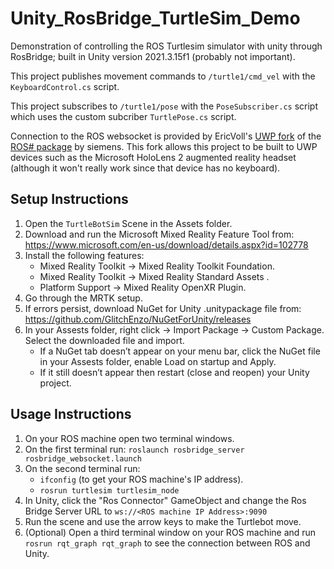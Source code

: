 # Unity_RosBridge_TurtleSim_Demo
Demonstration of controlling the ROS Turtlesim simulator with unity through RosBridge; built in Unity version 2021.3.15f1 (probably not important).

This project publishes movement commands to ```/turtle1/cmd_vel``` with the ```KeyboardControl.cs``` script.

This project subscribes to ```/turtle1/pose``` with the ```PoseSubscriber.cs``` script which uses the custom subcriber ```TurtlePose.cs``` script.

Connection to the ROS websocket is provided by EricVoll's [UWP fork](https://github.com/ericvoll/ros-sharp/tree/UWP) of the [ROS# package](https://github.com/siemens/ros-sharp) by siemens. This fork allows this project to be built to UWP devices such as the Microsoft HoloLens 2 augmented reality headset (although it won't really work since that device has no keyboard).

## Setup Instructions
1. Open the ```TurtleBotSim``` Scene in the Assets folder.
2. Download and run the Microsoft Mixed Reality Feature Tool from: https://www.microsoft.com/en-us/download/details.aspx?id=102778
3. Install the following features:
   - Mixed Reality Toolkit -> Mixed Reality Toolkit Foundation.
   - Mixed Reality Toolkit -> Mixed Reality Standard Assets .
   - Platform Support -> Mixed Reality OpenXR Plugin.
4. Go through the MRTK setup.
5. If errors persist, download NuGet for Unity .unitypackage file from: https://github.com/GlitchEnzo/NuGetForUnity/releases
6. In your Assests folder, right click -> Import Package -> Custom Package. Select the downloaded file and import.
   - If a NuGet tab doesn’t appear on your menu bar, click the NuGet file in your Assests folder, enable Load on startup and Apply.
   - If it still doesn’t appear then restart (close and reopen) your Unity project. 

## Usage Instructions
1. On your ROS machine open two terminal windows.
2. On the first terminal run: ```roslaunch rosbridge_server rosbridge_websocket.launch```
3. On the second terminal run:
   - ```ifconfig``` (to get your ROS machine's IP address).
   - ```rosrun turtlesim turtlesim_node```
4. In Unity, click the "Ros Connector" GameObject and change the Ros Bridge Server URL to ```ws://<ROS machine IP Address>:9090```
5. Run the scene and use the arrow keys to make the Turtlebot move.
6. (Optional) Open a third terminal window on your ROS machine and run ```rosrun rqt_graph rqt_graph``` to see the connection between ROS and Unity.
